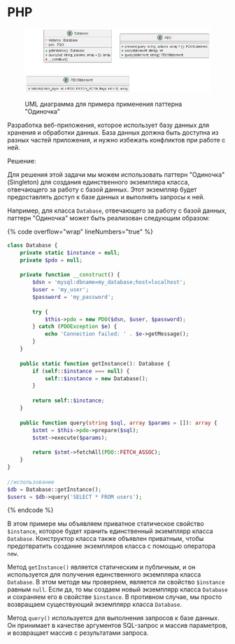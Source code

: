 # PHP

<figure><img src="../../../../../.gitbook/assets/image (9).png" alt=""><figcaption><p>UML диаграмма для примера применения паттерна "Одиночка"</p></figcaption></figure>

Разработка веб-приложения, которое использует базу данных для хранения и обработки данных. База данных должна быть доступна из разных частей приложения, и нужно избежать конфликтов при работе с ней.

Решение:

Для решения этой задачи мы можем использовать паттерн "Одиночка" (Singleton) для создания единственного экземпляра класса, отвечающего за работу с базой данных. Этот экземпляр будет предоставлять доступ к базе данных и выполнять запросы к ней.

Например, для класса `Database`, отвечающего за работу с базой данных, паттерн "Одиночка" может быть реализован следующим образом:

{% code overflow="wrap" lineNumbers="true" %}
```php
class Database {
    private static $instance = null;
    private $pdo = null;

    private function __construct() {
        $dsn = 'mysql:dbname=my_database;host=localhost';
        $user = 'my_user';
        $password = 'my_password';

        try {
            $this->pdo = new PDO($dsn, $user, $password);
        } catch (PDOException $e) {
            echo 'Connection failed: ' . $e->getMessage();
        }
    }

    public static function getInstance(): Database {
        if (self::$instance === null) {
            self::$instance = new Database();
        }

        return self::$instance;
    }

    public function query(string $sql, array $params = []): array {
        $stmt = $this->pdo->prepare($sql);
        $stmt->execute($params);

        return $stmt->fetchAll(PDO::FETCH_ASSOC);
    }
}

//использование
$db = Database::getInstance();
$users = $db->query('SELECT * FROM users');
```
{% endcode %}

В этом примере мы объявляем приватное статическое свойство `$instance`, которое будет хранить единственный экземплярр класса `Database`. Конструктор класса также объявлен приватным, чтобы предотвратить создание экземпляров класса с помощью оператора `new`.

Метод `getInstance()` является статическим и публичным, и он используется для получения единственного экземпляра класса `Database`. В этом методе мы проверяем, является ли свойство `$instance` равным `null`. Если да, то мы создаем новый экземплярр класса `Database` и сохраняем его в свойстве `$instance`. В противном случае, мы просто возвращаем существующий экземплярр класса `Database`.

Метод `query()` используется для выполнения запросов к базе данных. Он принимает в качестве аргументов SQL-запрос и массив параметров, и возвращает массив с результатами запроса.
